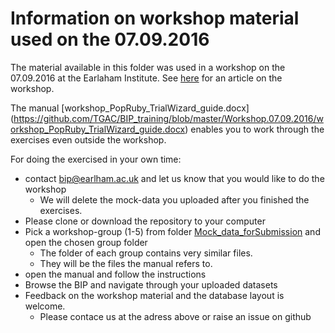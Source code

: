 # Information on workshop material used on the 07.09.2016

The material available in this folder was used in a workshop on the 07.09.2016 at the Earlaham Institute. See [here](http://www.earlham.ac.uk/first-brassica-data-training-ei) for an article on the workshop.

The manual [workshop_PopRuby_TrialWizard_guide.docx] (https://github.com/TGAC/BIP_training/blob/master/Workshop.07.09.2016/workshop_PopRuby_TrialWizard_guide.docx)
enables you to work through the exercises even outside the workshop. 

For doing the exercised in your own time:
* contact <a href="mailto:bip@earlham.ac.uk">bip@earlham.ac.uk</a> and let us know that you would like to do the workshop
  * We will delete the mock-data you uploaded after you finished the exercises.
* Please clone or download the repository to your computer
* Pick a workshop-group (1-5) from folder [Mock_data_forSubmission](https://github.com/TGAC/BIP_training/tree/master/Workshop.07.09.2016/Mock_data_forSubmission) and open the chosen group folder
  * The folder of each group contains very similar files. 
  * They will be the files the manual refers to.
* open the manual and follow the instructions
* Browse the BIP and navigate through your uploaded datasets
* Feedback on the workshop material and the database layout is welcome.
  * Please contace us at the adress above or raise an issue on github
